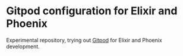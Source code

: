# Gitpod configuration for Elixir and Phoenix
Experimental repository, trying out [Gitpod](https://gitpod.io) for Elixir and Phoenix development.